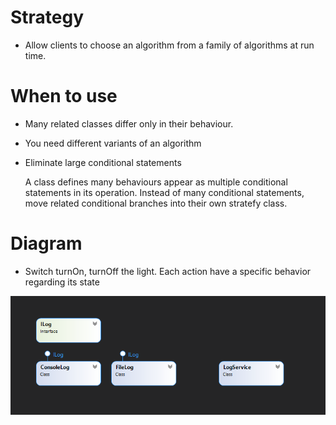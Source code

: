 # Strategy
- Allow clients to choose an algorithm from a family of algorithms at run time.

# When to use
- Many related classes differ only in their behaviour.
- You need different variants of an algorithm
- Eliminate large conditional statements

  A class defines many behaviours appear as multiple conditional statements in its operation.
  Instead of many conditional statements, move related conditional branches into their own stratefy class.
   
# Diagram
- Switch turnOn, turnOff the light. Each action have a specific behavior regarding its state
 
![StrategyDesignPattern](https://github.com/nghianguyendev/design-pattern/blob/master/BehavioralDesignPattern/Strategy/Strategy.png?raw=true)

